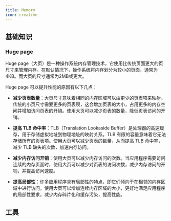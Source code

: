 ```yaml
---
title: Memory
icon: creative
---
```


## 基础知识

### Huge page

Huge page（大页）是一种操作系统内存管理技术，它使用比传统页面更大的页尺寸来管理内存。在默认情况下，操作系统将内存划分为较小的页面，通常为4KB。而大页的尺寸通常为2MB或更大。

Huge page 可以提升性能的原因有以下几点：

- **减少页表数量**：大页尺寸意味着相同的内存区域可以由更少的页表项来映射。传统的小页尺寸需要更多的页表项，这会增加页表的大小，占用更多的内存空间并增加访问页表的开销。使用大页可以减少页表的数量，降低页表访问的开销。

- **提高 TLB 命中率**：TLB（Translation Lookaside Buffer）是处理器的高速缓存，用于存储虚拟地址到物理地址的映射关系。TLB 有限的容量意味着它无法存储所有的页表项。使用大页可以减少页表的数量，从而提高 TLB 命中率，减少 TLB 缺失的次数，加速内存访问。

- **减少内存访问开销**：使用大页可以减少内存访问的次数。当应用程序需要访问连续的内存页面时，使用大页可以减少对页表的访问次数，减少内存访问的开销，并提高访问速度。

- **提高局部性**：许多应用程序具有局部性的特点，即它们倾向于在相邻的内存区域中进行访问。使用大页可以增加连续内存区域的大小，更好地满足应用程序的局部性要求，减少内存碎片化和缓存污染，提高性能。



## 工具